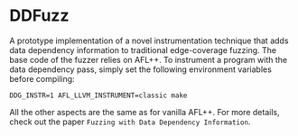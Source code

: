 # DDFuzz

A prototype implementation of a novel instrumentation technique that adds data dependency information to traditional edge-coverage fuzzing.
The base code of the fuzzer relies on AFL++. To instrument a program with the data dependency pass, simply set the following environment variables before compiling:

`DDG_INSTR=1 AFL_LLVM_INSTRUMENT=classic make`

All the other aspects are the same as for vanilla AFL++. For more details, check out the paper ``Fuzzing with Data Dependency Information``.
